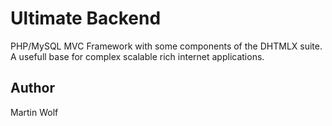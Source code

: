 # Ultimate Backend
PHP/MySQL MVC Framework with some components of the DHTMLX suite. A usefull base for complex scalable rich internet applications.

## Author 
Martin Wolf
